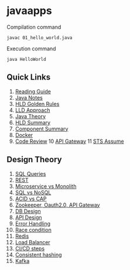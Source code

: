 # javaapps

Compilation command
```
javac 01_hello_world.java
```

Execution command
```
java HelloWorld
```

## Quick Links
1. [Reading Guide](reading_guide.md)
2. [Java Notes](22_design_notes/15_java_notes.md)
3. [HLD Golden Rules](22_design_notes/03_hld_golden_rules.md)
4. [LLD Approach](22_design_notes/04_lld_approach.md)
5. [Java Theory](20_java_theory/01_intro.md)
6. [HLD Summary](27_summary/01_summary_of_HLD.md)
7. [Component Summary](27_summary/02_summary_of_components.md)
8. [Docker](22_design_notes/23_docker.md)
9. [Code Review](22_design_notes/24_code_reviews.md)
10 [API Gateway](22_design_notes/26_api_gateway_exp.md)
11 [STS Assume](22_design_notes/27_sts_assume.md)

## Design Theory 
1. [SQL Queries](23_sql/00_summary_queries.md)
2. [REST](22_design_notes/19_REST.md)
3. [Microservice vs Monolith](22_design_notes/20_microservice_vs_monolith.md)
4. [SQL vs NoSQL](22_design_notes/21_sql_vs_nosql.md)
5. [ACID vs CAP](22_design_notes/22_acid_vs_cap.md)
6. [Zookeeper, Oauth2.0, API Gateway](22_design_notes/01_quick_summary.md)
7. [DB Design](22_design_notes/06_db_design.md)
8. [API Design](22_design_notes/07_api_design.md)
9. [Error Handling](22_design_notes/08_retry.md)
10. [Race condition](22_design_notes/09_race_condition.md)
11. [Redis](22_design_notes/11_redis.md)
12. [Load Balancer](22_design_notes/12_load_balancing.md)
13. [CI/CD steps](22_design_notes/13_ci_cd.md)
14. [Consistent hashing](22_design_notes/14_consistent_hashing.md)
15. [Kafka](26_kafka/01_intro.md)
